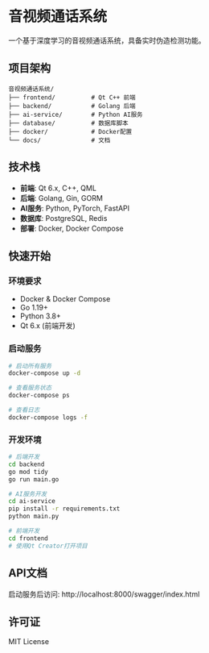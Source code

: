 # 音视频通话系统

一个基于深度学习的音视频通话系统，具备实时伪造检测功能。

## 项目架构

```
音视频通话系统/
├── frontend/          # Qt C++ 前端
├── backend/           # Golang 后端
├── ai-service/        # Python AI服务
├── database/          # 数据库脚本
├── docker/            # Docker配置
└── docs/              # 文档
```

## 技术栈

- **前端**: Qt 6.x, C++, QML
- **后端**: Golang, Gin, GORM
- **AI服务**: Python, PyTorch, FastAPI
- **数据库**: PostgreSQL, Redis
- **部署**: Docker, Docker Compose

## 快速开始

### 环境要求

- Docker & Docker Compose
- Go 1.19+
- Python 3.8+
- Qt 6.x (前端开发)

### 启动服务

```bash
# 启动所有服务
docker-compose up -d

# 查看服务状态
docker-compose ps

# 查看日志
docker-compose logs -f
```

### 开发环境

```bash
# 后端开发
cd backend
go mod tidy
go run main.go

# AI服务开发
cd ai-service
pip install -r requirements.txt
python main.py

# 前端开发
cd frontend
# 使用Qt Creator打开项目
```

## API文档

启动服务后访问: http://localhost:8000/swagger/index.html

## 许可证

MIT License 